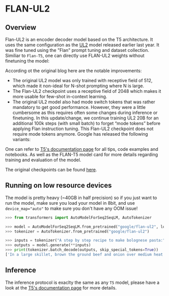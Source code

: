 <!--Copyright 2023 The HuggingFace Team. All rights reserved.

Licensed under the Apache License, Version 2.0 (the "License"); you may not use this file except in compliance with
the License. You may obtain a copy of the License at

http://www.apache.org/licenses/LICENSE-2.0

Unless required by applicable law or agreed to in writing, software distributed under the License is distributed on
an "AS IS" BASIS, WITHOUT WARRANTIES OR CONDITIONS OF ANY KIND, either express or implied. See the License for the
specific language governing permissions and limitations under the License.

⚠️ Note that this file is in Markdown but contain specific syntax for our doc-builder (similar to MDX) that may not be
rendered properly in your Markdown viewer.

-->

# FLAN-UL2

## Overview

Flan-UL2 is an encoder decoder model based on the T5 architecture. It uses the same configuration as the [UL2](ul2) model released earlier last year. 
It was fine tuned using the "Flan" prompt tuning and dataset collection. Similiar to `Flan-T5`,  one can directly use FLAN-UL2 weights without finetuning the model:


According ot the original blog here are the notable improvements:

- The original UL2 model was only trained with receptive field of 512, which made it non-ideal for N-shot prompting where N is large.
- The Flan-UL2 checkpoint uses a receptive field of 2048 which makes it more usable for few-shot in-context learning.
- The original UL2 model also had mode switch tokens that was rather mandatory to get good performance. However, they were a little cumbersome as this requires often some changes during inference or finetuning. In this update/change, we continue training UL2 20B for an additional 100k steps (with small batch) to forget “mode tokens” before applying Flan instruction tuning. This Flan-UL2 checkpoint does not require mode tokens anymore.
Google has released the following variants:


One can refer to [T5's documentation page](t5) for all tips, code examples and notebooks. As well as the FLAN-T5 model card for more details regarding training and evaluation of the model.

The original checkpoints can be found [here](https://github.com/google-research/t5x/blob/main/docs/models.md#flan-ul2-checkpoints).


## Running on low resource devices

The model is pretty heavy (~40GB in half precision) so if you just want to run the model, make sure you load your model in 8bit, and use `device_map="auto"` to make sure  you don't have any OOM issue!

```python
>>> from transformers import AutoModelForSeq2SeqLM, AutoTokenizer

>>> model = AutoModelForSeq2SeqLM.from_pretrained("google/flan-ul2", load_in_8bit=True, device_map="auto")
>>> tokenizer = AutoTokenizer.from_pretrained("google/flan-ul2")

>>> inputs = tokenizer("A step by step recipe to make bolognese pasta:", return_tensors="pt")
>>> outputs = model.generate(**inputs)
>>> print(tokenizer.batch_decode(outputs, skip_special_tokens=True))
['In a large skillet, brown the ground beef and onion over medium heat. Add the garlic']
```

## Inference

The inference protocol is exaclty the same as any `T5` model, please have a look at the [T5's documentation page](t5) for more details.
